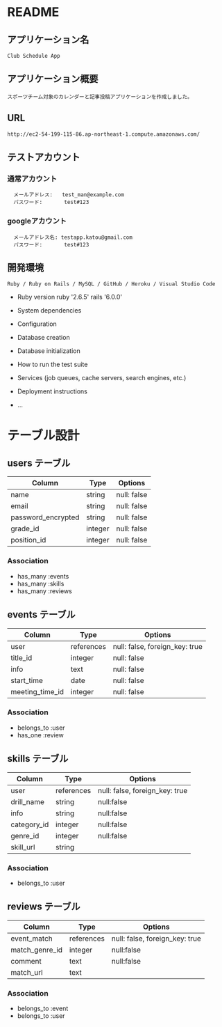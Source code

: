 # README

  ## アプリケーション名
    Club Schedule App

  ## アプリケーション概要
    スポーツチーム対象のカレンダーと記事投稿アプリケーションを作成しました。

  ## URL
    http://ec2-54-199-115-86.ap-northeast-1.compute.amazonaws.com/

  ## テストアカウント
  ### 通常アカウント
      メールアドレス:   test_man@example.com
      パスワード:       test#123
  ### googleアカウント
      メールアドレス名: testapp.katou@gmail.com
      パスワード:       test#123

  ## 開発環境
    Ruby / Ruby on Rails / MySQL / GitHub / Heroku / Visual Studio Code 
  * Ruby version
    ruby '2.6.5'
    rails '6.0.0'
* System dependencies

* Configuration

* Database creation

* Database initialization

* How to run the test suite

* Services (job queues, cache servers, search engines, etc.)

* Deployment instructions

* ...

# テーブル設計

## users テーブル

| Column              | Type    | Options     |
| ------------------- | ------- | ----------- |
| name                | string  | null: false |
| email               | string  | null: false |
| password_encrypted  | string  | null: false |
| grade_id            | integer | null: false |
| position_id         | integer | null: false |

### Association
- has_many :events
- has_many :skills
- has_many :reviews

## events テーブル

| Column          | Type       | Options                        |
| --------------- | ---------- | ------------------------------ |
| user            | references | null: false, foreign_key: true |
| title_id        | integer    | null: false                    |
| info            | text       | null: false                    |
| start_time      | date       | null: false                    |
| meeting_time_id | integer    | null: false                    |

### Association

- belongs_to :user
- has_one :review

## skills テーブル

| Column          | Type       | Options                        |
| --------------- | ---------- | ------------------------------ |
| user            | references | null: false, foreign_key: true |
| drill_name      | string     | null:false                     |
| info            | string     | null:false                     |
| category_id     | integer    | null:false                     |
| genre_id        | integer    | null:false                     |
| skill_url       | string     |                                |

### Association
- belongs_to :user

## reviews テーブル

| Column          | Type       | Options                        |
| --------------- | ---------- | ------------------------------ |
| event_match     | references | null: false, foreign_key: true |
| match_genre_id  | integer    | null:false                     |
| comment         | text       | null:false                     |
| match_url       | text       |                                |

### Association
- belongs_to :event
- belongs_to :user